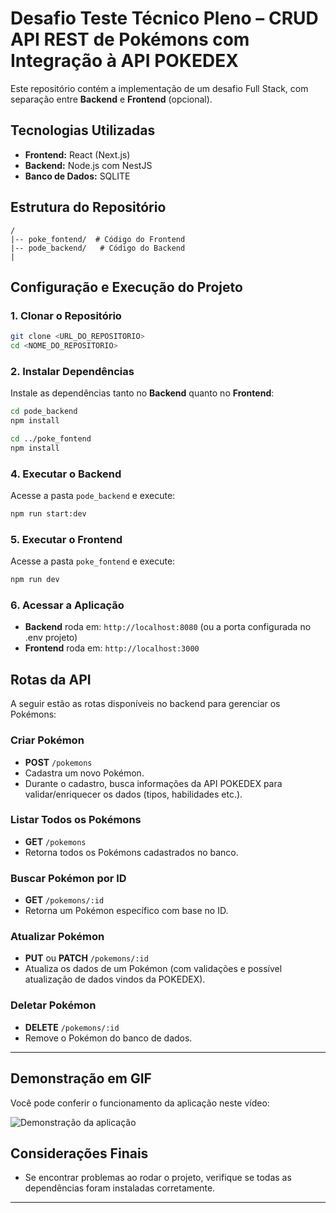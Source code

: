 # Desafio Teste Técnico Pleno – CRUD API REST de Pokémons com Integração à API POKEDEX

Este repositório contém a implementação de um desafio Full Stack, com separação entre **Backend** e **Frontend** (opcional).

## Tecnologias Utilizadas

- **Frontend:** React (Next.js)
- **Backend:** Node.js com NestJS
- **Banco de Dados:** SQLITE

## Estrutura do Repositório

```
/
|-- poke_fontend/  # Código do Frontend
|-- pode_backend/   # Código do Backend
|  
```

## Configuração e Execução do Projeto

### 1. Clonar o Repositório

```sh
git clone <URL_DO_REPOSITORIO>
cd <NOME_DO_REPOSITORIO>
```

### 2. Instalar Dependências

Instale as dependências tanto no **Backend** quanto no **Frontend**:

```sh
cd pode_backend
npm install
```

```sh
cd ../poke_fontend
npm install
```

### 4. Executar o Backend

Acesse a pasta `pode_backend` e execute:

```sh
npm run start:dev
```

### 5. Executar o Frontend

Acesse a pasta `poke_fontend` e execute:

```sh
npm run dev
```

### 6. Acessar a Aplicação

- **Backend** roda em: `http://localhost:8080` (ou a porta configurada no .env projeto)
- **Frontend** roda em: `http://localhost:3000`


## Rotas da API

A seguir estão as rotas disponíveis no backend para gerenciar os Pokémons:

### Criar Pokémon
- **POST** `/pokemons`
- Cadastra um novo Pokémon.
- Durante o cadastro, busca informações da API POKEDEX para validar/enriquecer os dados (tipos, habilidades etc.).

### Listar Todos os Pokémons
- **GET** `/pokemons`
- Retorna todos os Pokémons cadastrados no banco.

### Buscar Pokémon por ID
- **GET** `/pokemons/:id`
- Retorna um Pokémon específico com base no ID.

### Atualizar Pokémon
- **PUT** ou **PATCH** `/pokemons/:id`
- Atualiza os dados de um Pokémon (com validações e possível atualização de dados vindos da POKEDEX).

### Deletar Pokémon
- **DELETE** `/pokemons/:id`
- Remove o Pokémon do banco de dados.

---

## Demonstração em GIF

Você pode conferir o funcionamento da aplicação neste vídeo:

![Demonstração da aplicação](./midia/demo.gif)


## Considerações Finais

- Se encontrar problemas ao rodar o projeto, verifique se todas as dependências foram instaladas corretamente.

---